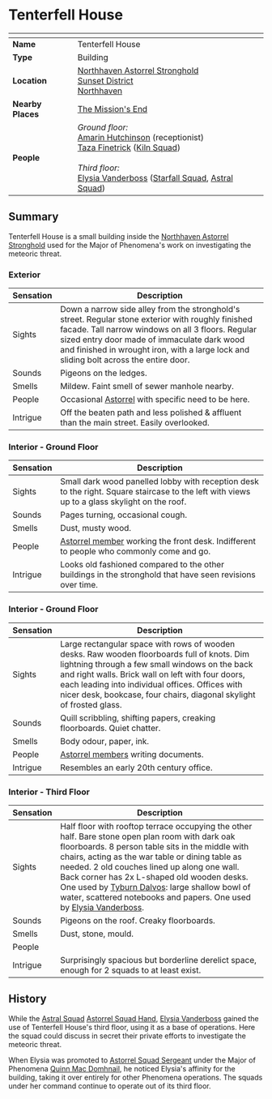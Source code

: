 # Tenterfell House

| []() | |
| --- | --- |
| **Name** | Tenterfell House |
| **Type** | Building |
| **Location** | [Northhaven Astorrel Stronghold](../../settlements/strongholds/northhaven-astorrel-stronghold.md)<br>[Sunset District](../../settlements/districts/sunset-district.md)<br>[Northhaven](../../settlements/cities/northhaven.md) |
| **Nearby Places** | [The Mission's End](../inns-taverns/the-missions-end.md) |
| **People** | *Ground floor:*<br>[Amarin Hutchinson](../../../characters/amarin-hutchinson.md) (receptionist)<br>[Taza Finetrick](../../../characters/taza-finetrick.md) ([Kiln Squad](../../../organisations/government/astorrel/squads/kiln-squad.md))<br><br>*Third floor:*<br>[Elysia Vanderboss](../../../characters/elysia-vanderboss.md) ([Starfall Squad](../../../organisations/government/astorrel/squads/starfall-squad.md), [Astral Squad](../../../organisations/government/astorrel/squads/astral-squad.md)) |

## Summary

Tenterfell House is a small building inside the [Northhaven Astorrel Stronghold](../../settlements/strongholds/northhaven-astorrel-stronghold.md) used for the Major of Phenomena's work on investigating the meteoric threat.

### Exterior

| Sensation | Description |
| ---- | --- |
| Sights | Down a narrow side alley from the stronghold's street. Regular stone exterior with roughly finished facade. Tall narrow windows on all 3 floors. Regular sized entry door made of immaculate dark wood and finished in wrought iron, with a large lock and sliding bolt across the entire door. |
| Sounds | Pigeons on the ledges. |
| Smells | Mildew. Faint smell of sewer manhole nearby. |
| People | Occasional [Astorrel](../../../organisations/government/astorrel/astorrel.md) with specific need to be here. |
| Intrigue | Off the beaten path and less polished & affluent than the main street. Easily overlooked. |

### Interior - Ground Floor

| Sensation | Description |
| ---- | --- |
| Sights | Small dark wood panelled lobby with reception desk to the right. Square staircase to the left with views up to a glass skylight on the roof. |
| Sounds | Pages turning, occasional cough. |
| Smells | Dust, musty wood. |
| People | [Astorrel member](../../../organisations/government/astorrel/ranks/astorrel-member.md) working the front desk. Indifferent to people who commonly come and go. |
| Intrigue | Looks old fashioned compared to the other buildings in the stronghold that have seen revisions over time. |

### Interior - Ground Floor

| Sensation | Description |
| ---- | --- |
| Sights | Large rectangular space with rows of wooden desks. Raw wooden floorboards full of knots. Dim lightning through a few small windows on the back and right walls. Brick wall on left with four doors, each leading into individual offices. Offices with nicer desk, bookcase, four chairs, diagonal skylight of frosted glass. |
| Sounds | Quill scribbling, shifting papers, creaking floorboards. Quiet chatter. |
| Smells | Body odour, paper, ink. |
| People | [Astorrel members](../../../organisations/government/astorrel/ranks/astorrel-member.md) writing documents. |
| Intrigue | Resembles an early 20th century office. |

### Interior - Third Floor

| Sensation | Description |
| ---- | --- |
| Sights | Half floor with rooftop terrace occupying the other half. Bare stone open plan room with dark oak floorboards. 8 person table sits in the middle with chairs, acting as the war table or dining table as needed. 2 old couches lined up along one wall. Back corner has 2x L-shaped old wooden desks. One used by [Tyburn Dalvos](../../../characters/tyburn-dalvos.md): large shallow bowl of water, scattered notebooks and papers. One used by [Elysia Vanderboss](../../../characters/elysia-vanderboss.md). |
| Sounds | Pigeons on the roof. Creaky floorboards. |
| Smells | Dust, stone, mould. |
| People | |
| Intrigue | Surprisingly spacious but borderline derelict space, enough for 2 squads to at least exist. |

## History

While the [Astral Squad](../../../organisations/government/astorrel/squads/astral-squad.md) [Astorrel Squad Hand](../../../organisations/government/astorrel/ranks/astorrel-squad-hand.md), [Elysia Vanderboss](../../../characters/elysia-vanderboss.md) gained the use of Tenterfell House's third floor, using it as a base of operations. Here the squad could discuss in secret their private efforts to investigate the meteoric threat.

When Elysia was promoted to [Astorrel Squad Sergeant](../../../organisations/government/astorrel/ranks/astorrel-squad-sergeant.md) under the Major of Phenomena [Quinn Mac Domhnail](../../../characters/quinn-mac-domhnail.md), he noticed Elysia's affinity for the building, taking it over entirely for other Phenomena operations. The squads under her command continue to operate out of its third floor.
